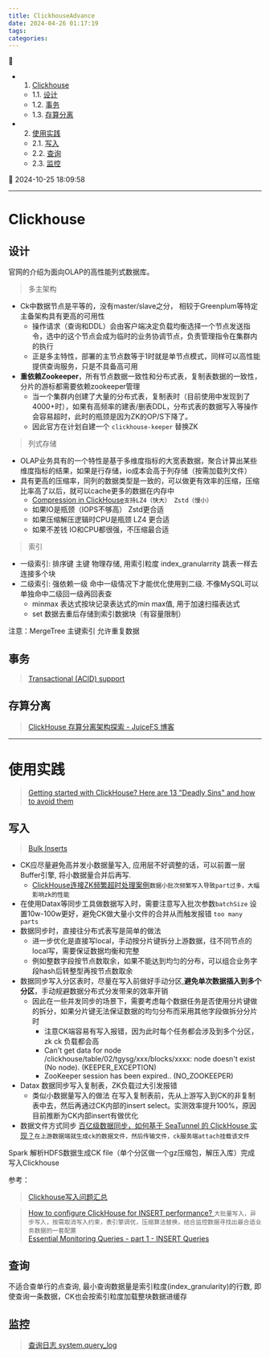 ```yaml
---
title: ClickhouseAdvance
date: 2024-04-26 01:17:19
tags: 
categories: 
---
```


💠

- 1. [Clickhouse](#clickhouse)
    - 1.1. [设计](#设计)
    - 1.2. [事务](#事务)
    - 1.3. [存算分离](#存算分离)
- 2. [使用实践](#使用实践)
    - 2.1. [写入](#写入)
    - 2.2. [查询](#查询)
    - 2.3. [监控](#监控)

💠 2024-10-25 18:09:58
****************************************
# Clickhouse

## 设计
官网的介绍为面向OLAP的高性能列式数据库。

> 多主架构
- Ck中数据节点是平等的，没有master/slave之分， 相较于Greenplum等特定主备架构具有更高的可用性
    - 操作请求（查询和DDL）会由客户端决定负载均衡选择一个节点发送指令，选中的这个节点会成为临时的业务协调节点，负责管理指令在集群内的执行
    - 正是多主特性，部署的主节点数等于1时就是单节点模式，同样可以高性能提供查询服务，只是不具备高可用
- **重依赖Zookeeper**，所有节点数据一致性和分布式表，复制表数据的一致性，分片的游标都需要依赖zookeeper管理
    - 当一个集群内创建了大量的分布式表，复制表时（目前使用中发现到了4000+时），如果有高频率的建表/删表DDL，分布式表的数据写入等操作会容易超时，此时的瓶颈是因为ZK的OP/S下降了。
    - 因此官方在计划自建一个 `clickhouse-keeper` 替换ZK

> 列式存储
- OLAP业务具有的一个特性是基于多维度指标的大宽表数据，聚合计算出某些维度指标的结果，如果是行存储，io成本会高于列存储（按需加载列文件）
- 具有更高的压缩率，同列的数据类型是一致的，可以做更有效率的压缩，压缩比率高了以后，就可以cache更多的数据在内存中
    - [Compression in ClickHouse](https://altinity.com/blog/2017-11-21-compression-in-clickhouse)`支持LZ4（快大） Zstd（慢小）`
    - 如果IO是瓶颈（IOPS不够高） Zstd更合适
    - 如果压缩解压逻辑时CPU是瓶颈 LZ4 更合适
    - 如果不差钱 IO和CPU都很强，不压缩最合适


> 索引
- 一级索引: 排序键 主键  物理存储, 用索引粒度 index_granularrity 跳表一样去连接多个块
- 二级索引: 强依赖一级 命中一级情况下才能优化使用到二级. 不像MySQL可以单独命中二级回一级再回表查
    - minmax 表达式按块记录表达式的min max值, 用于加速扫描表达式
    - set 数据去重后存储到索引数据块（有容量限制）

注意：MergeTree 主键索引 允许重复数据

## 事务
> [Transactional (ACID) support](https://clickhouse.com/docs/en/guides/developer/transactional)  


## 存算分离

> [ClickHouse 存算分离架构探索 - JuiceFS 博客](https://juicefs.com/zh-cn/blog/solutions/clickhouse-disaggregated-storage-and-compute-practice)  

************************

# 使用实践

> [Getting started with ClickHouse? Here are 13 "Deadly Sins" and how to avoid them](https://clickhouse.com/blog/common-getting-started-issues-with-clickhouse)  

## 写入
> [Bulk Inserts](https://clickhouse.com/docs/en/optimize/bulk-inserts)

- CK应尽量避免高并发小数据量写入, 应用层不好调整的话，可以前置一层Buffer引擎, 将小数据量合并后再写.
    - [ClickHouse连接ZK频繁超时处理案例](https://www.modb.pro/db/159455)`数据小批次频繁写入导致part过多，大幅影响zk的性能`  
- 在使用Datax等同步工具做数据写入时，需要注意写入批次参数`batchSize` 设置10w-100w更好，避免CK做大量小文件的合并从而触发报错 `too many parts`
- 数据同步时，直接往分布式表写是简单的做法
    - 进一步优化是直接写local，手动按分片键拆分上游数据，往不同节点的local写，需要保证数据均衡和完整 
    - 例如整数字段按节点数取余，如果不能达到均匀的分布，可以组合业务字段hash后转整型再按节点数取余
- 数据同步写入分区表时，尽量在写入前做好手动分区,**避免单次数据插入到多个分区**，手动规避数据分布式分发带来的效率开销
    - 因此在一些并发同步的场景下，需要考虑每个数据任务是否使用分片键做的拆分，如果分片键无法保证数据的均匀分布而采用其他字段做拆分分片时
        - 注意CK端容易有写入报错，因为此时每个任务都会涉及到多个分区，zk ck 负载都会高
        - Can't get data for node /clickhouse/table/02/tgysg/xxx/blocks/xxxx: node doesn't exist (No node). (KEEPER_EXCEPTION)
        - ZooKeeper session has been expired.. (NO_ZOOKEEPER) 
- Datax 数据同步写入复制表，ZK负载过大引发报错
    - 类似小数据量写入的做法 在写入复制表前，先从上游写入到CK的非复制表中去，然后再通过CK内部的insert select。实测效率提升100%，原因目前推断为CK内部insert有做优化
-  数据文件方式同步 [百亿级数据同步，如何基于 SeaTunnel 的 ClickHouse 实现？](https://seatunnel.apache.org/zh-CN/blog/2022/05/10/ClickHouse/)`在上游数据端就生成ck的数据文件，然后传输文件，ck服务端attach挂载该文件`  

Spark 解析HDFS数据生成CK file（单个分区做一个gz压缩包，解压入库）完成写入Clickhouse

参考： 

> [Clickhouse写入问题汇总](https://www.cnblogs.com/yisany/p/14275785.html)  

> [How to configure ClickHouse for INSERT performance? ](https://dev.to/shiviyer/how-to-configure-clickhouse-for-insert-performance-4cof)`大批量写入，异步写入，按需取消写入约束，表引擎调优，压缩算法替换，结合监控数据寻找出最合适业务数据的一套配置`  
> [Essential Monitoring Queries - part 1 - INSERT Queries](https://clickhouse.com/blog/monitoring-troubleshooting-insert-queries-clickhouse)  

## 查询
不适合查单行的点查询, 最小查询数据量是索引粒度(index_granularity)的行数, 即使查询一条数据，CK也会按索引粒度加载整块数据进缓存


## 监控
> [查询日志 system.query_log](https://clickhouse.com/docs/zh/operations/system-tables/query_log)  

